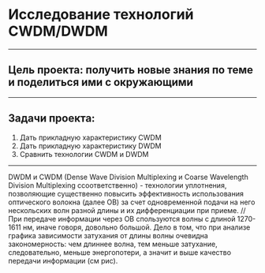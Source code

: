 # Исследование технологий CWDM/DWDM

***

## Цель проекта: получить новые знания по теме и поделиться ими с окружающими
***
## Задачи проекта:
1. Дать прикладную характеристику CWDM
2. Дать прикладную характеристику DWDM
3. Сравнить технологии CWDM и DWDM
***
DWDM и CWDM (Dense Wave Division Multiplexing и Coarse Wavelength Division Multiplexing cсоответственно) - технологии уплотнения, позволяющие существенно повысить эффективность использования оптического волокна (далее ОВ) за счет одновременной подачи на него нескольских волн разной длины и их дифференциации при приеме.
// При передаче информации через ОВ спользуются волны с длиной 1270-1611 нм, иначе говоря, довольно большой. Дело в том, что при анализе графика зависимости затухания от длины волны очевидна закономерность: чем длиннее волна, тем меньше затухание, следовательно, меньше энергопотери, а значит и выше качество передачи информации (см рис).
